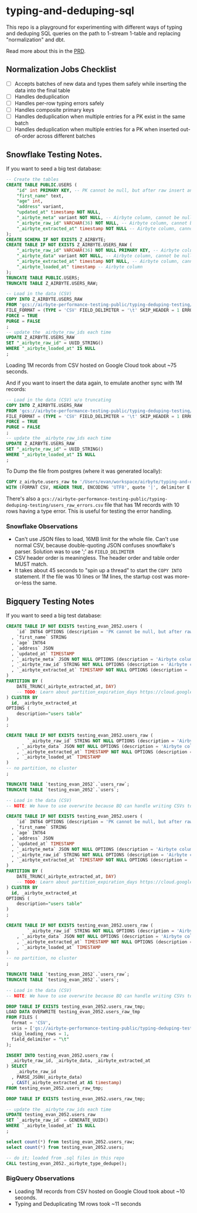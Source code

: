# typing-and-deduping-sql

This repo is a playground for experimenting with different ways of typing and deduping SQL queries on the path to 1-stream 1-table and replacing "normalization" and dbt.

Read more about this in the [PRD](https://docs.google.com/document/d/126SLzFLMS2QYXHAItx1cn03aj0HMuuDlajlUAVFtSIM/edit).

## Normalization Jobs Checklist

- [ ] Accepts batches of new data and types them safely while inserting the data into the final table
- [ ] Handles deduplication
- [ ] Handles per-row typing errors safely
- [ ] Handles composite primary keys
- [ ] Handles deduplication when multiple entries for a PK exist in the same batch
- [ ] Handles deduplication when multiple entries for a PK when inserted out-of-order across different batches

## Snowflake Testing Notes.

If you want to seed a big test database:

```sql
-- Create the tables
CREATE TABLE PUBLIC.USERS (
    "id" int PRIMARY KEY, -- PK cannot be null, but after raw insert and before typing, row will be null
    "first_name" text,
    "age" int,
    "address" variant,
    "updated_at" timestamp NOT NULL,
    "_airbyte_meta" variant NOT NULL, -- Airbyte column, cannot be null
    "_airbyte_raw_id" VARCHAR(36) NOT NULL, -- Airbyte column, cannot be null
    "_airbyte_extracted_at" timestamp NOT NULL -- Airbyte column, cannot be null
);
CREATE SCHEMA IF NOT EXISTS Z_AIRBYTE;
CREATE TABLE IF NOT EXISTS Z_AIRBYTE.USERS_RAW (
    "_airbyte_raw_id" VARCHAR(36) NOT NULL PRIMARY KEY, -- Airbyte column, cannot be null
    "_airbyte_data" variant NOT NULL, -- Airbyte column, cannot be null
    "_airbyte_extracted_at" timestamp NOT NULL, -- Airbyte column, cannot be null
    "_airbyte_loaded_at" timestamp -- Airbyte column
);
TRUNCATE TABLE PUBLIC.USERS;
TRUNCATE TABLE Z_AIRBYTE.USERS_RAW;

-- Load in the data (CSV)
COPY INTO Z_AIRBYTE.USERS_RAW
FROM 'gcs://airbyte-performance-testing-public/typing-deduping-testing/users_raw.csv'
FILE_FORMAT = (TYPE = 'CSV' FIELD_DELIMITER = '\t' SKIP_HEADER = 1 ERROR_ON_COLUMN_COUNT_MISMATCH = FALSE)
FORCE = TRUE
PURGE = FALSE
;
-- update the _airbyte_raw_ids each time
UPDATE Z_AIRBYTE.USERS_RAW
SET "_airbyte_raw_id" = UUID_STRING()
WHERE "_airbyte_loaded_at" IS NULL
;
```

Loading 1M records from CSV hosted on Google Cloud took about ~75 seconds.

And if you want to insert the data again, to emulate another sync with 1M records:

```sql
-- Load in the data (CSV) w/o truncating
COPY INTO Z_AIRBYTE.USERS_RAW
FROM 'gcs://airbyte-performance-testing-public/typing-deduping-testing/users_raw.csv'
FILE_FORMAT = (TYPE = 'CSV' FIELD_DELIMITER = '\t' SKIP_HEADER = 1 ERROR_ON_COLUMN_COUNT_MISMATCH = FALSE)
FORCE = TRUE
PURGE = FALSE
;
-- update the _airbyte_raw_ids each time
UPDATE Z_AIRBYTE.USERS_RAW
SET "_airbyte_raw_id" = UUID_STRING()
WHERE "_airbyte_loaded_at" IS NULL
;
```

To Dump the file from postgres (where it was generated locally):

```sql
COPY z_airbyte.users_raw to '/Users/evan/workspace/airbyte/typing-and-deduping-sql-experiments/data/users_raw.csv'
WITH (FORMAT CSV, HEADER TRUE, ENCODING 'UTF8', quote '|', delimiter E'\t');
```

There's also a `gcs://airbyte-performance-testing-public/typing-deduping-testing/users_raw_errors.csv` file that has 1M records with 10 rows having a type error. This is useful for testing the error handling.

### Snowflake Observations

- Can't use JSON files to load, 16MB limit for the whole file. Can't use normal CSV, because double-quoting JSON confuses snowflake's parser. Solution was to use ';' as `FIELD_DELIMITER`
- CSV header order is meaningless. The header order and table order MUST match.
- It takes about 45 seconds to "spin up a thread" to start the `COPY INTO` statement. If the file was 10 lines or 1M lines, the startup cost was more-or-less the same.

## Bigquery Testing Notes

If you want to seed a big test database:

```sql
CREATE TABLE IF NOT EXISTS testing_evan_2052.users (
    `id` INT64 OPTIONS (description = 'PK cannot be null, but after raw insert and before typing, row will be temporarily null')
  , `first_name` STRING
  , `age` INT64
  , `address` JSON
  , `updated_at` TIMESTAMP
  , `_airbyte_meta` JSON NOT NULL OPTIONS (description = 'Airbyte column, cannot be null')
  , `_airbyte_raw_id` STRING NOT NULL OPTIONS (description = 'Airbyte column, cannot be null')
  , `_airbyte_extracted_at` TIMESTAMP NOT NULL OPTIONS (description = 'Airbyte column, cannot be null')
)
PARTITION BY (
	DATE_TRUNC(_airbyte_extracted_at, DAY)
	-- TODO: Learn about partition_expiration_days https://cloud.google.com/bigquery/docs/creating-partitioned-tables
) CLUSTER BY
  id, _airbyte_extracted_at
OPTIONS (
	description="users table"
)
;

CREATE TABLE IF NOT EXISTS testing_evan_2052.users_raw (
        `_airbyte_raw_id` STRING NOT NULL OPTIONS (description = 'Airbyte column, cannot be null')
    , `_airbyte_data` JSON NOT NULL OPTIONS (description = 'Airbyte column, cannot be null')
    , `_airbyte_extracted_at` TIMESTAMP NOT NULL OPTIONS (description = 'Airbyte column, cannot be null')
    , `_airbyte_loaded_at` TIMESTAMP
)
-- no partition, no cluster
;

TRUNCATE TABLE `testing_evan_2052`.`users_raw`;
TRUNCATE TABLE `testing_evan_2052`.`users`;

-- Load in the data (CSV)
-- NOTE: We have to use overwrite because BQ can handle writing CSVs to non-nullable columns.  This will alter the table to match the CSV and remove any partitioning or non-nullable-ness

CREATE TABLE IF NOT EXISTS testing_evan_2052.users (
    `id` INT64 OPTIONS (description = 'PK cannot be null, but after raw insert and before typing, row will be temporarily null')
  , `first_name` STRING
  , `age` INT64
  , `address` JSON
  , `updated_at` TIMESTAMP
  , `_airbyte_meta` JSON NOT NULL OPTIONS (description = 'Airbyte column, cannot be null')
  , `_airbyte_raw_id` STRING NOT NULL OPTIONS (description = 'Airbyte column, cannot be null')
  , `_airbyte_extracted_at` TIMESTAMP NOT NULL OPTIONS (description = 'Airbyte column, cannot be null')
)
PARTITION BY (
	DATE_TRUNC(_airbyte_extracted_at, DAY)
	-- TODO: Learn about partition_expiration_days https://cloud.google.com/bigquery/docs/creating-partitioned-tables
) CLUSTER BY
  id, _airbyte_extracted_at
OPTIONS (
	description="users table"
)
;

CREATE TABLE IF NOT EXISTS testing_evan_2052.users_raw (
        `_airbyte_raw_id` STRING NOT NULL OPTIONS (description = 'Airbyte column, cannot be null')
    , `_airbyte_data` JSON NOT NULL OPTIONS (description = 'Airbyte column, cannot be null')
    , `_airbyte_extracted_at` TIMESTAMP NOT NULL OPTIONS (description = 'Airbyte column, cannot be null')
    , `_airbyte_loaded_at` TIMESTAMP
)
-- no partition, no cluster
;

TRUNCATE TABLE `testing_evan_2052`.`users_raw`;
TRUNCATE TABLE `testing_evan_2052`.`users`;

-- Load in the data (CSV)
-- NOTE: We have to use overwrite because BQ can handle writing CSVs to non-nullable columns.  This will alter the table to match the CSV and remove any partitioning or non-nullable-ness

DROP TABLE IF EXISTS testing_evan_2052.users_raw_tmp;
LOAD DATA OVERWRITE testing_evan_2052.users_raw_tmp
FROM FILES (
  format = 'CSV',
  uris = ['gs://airbyte-performance-testing-public/typing-deduping-testing/users_raw.csv'],
  skip_leading_rows = 1,
  field_delimiter = "\t"
);

INSERT INTO testing_evan_2052.users_raw (
  _airbyte_raw_id, _airbyte_data, _airbyte_extracted_at
) SELECT
    _airbyte_raw_id
  , PARSE_JSON(_airbyte_data)
  , CAST(_airbyte_extracted_at AS timestamp)
FROM testing_evan_2052.users_raw_tmp;

DROP TABLE IF EXISTS testing_evan_2052.users_raw_tmp;

-- update the _airbyte_raw_ids each time
UPDATE testing_evan_2052.users_raw
SET `_airbyte_raw_id` = GENERATE_UUID()
WHERE `_airbyte_loaded_at` IS NULL
;

select count(*) from testing_evan_2052.users_raw;
select count(*) from testing_evan_2052.users;

-- do it; loaded from .sql files in this repo
CALL testing_evan_2052._airbyte_type_dedupe();
```

### BigQuery Observations

- Loading 1M records from CSV hosted on Google Cloud took about ~10 seconds.
- Typing and Deduplicating 1M rows took ~11 seconds
